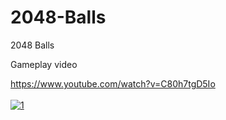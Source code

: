 # 2048-Balls
2048 Balls

Gameplay video <br />

https://www.youtube.com/watch?v=C80h7tgD5Io <br />
  <br />
[![1](http://img.youtube.com/vi/C80h7tgD5Io/0.jpg)](http://www.youtube.com/watch?v=C80h7tgD5Io "1")


